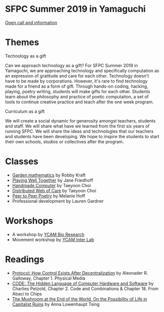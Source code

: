 # SFPC Summer 2019 in Yamaguchi  

[Open call and information](https://www.ycam.jp/en/events/2019/sfpc/) 

# Themes

Technology as a gift

Can we approach technology as a gift? For SFPC Summer 2019 in Yamaguchi, we are approaching technology and specifically computation as an expression of gratitude and care for each other. Technology doesn't have to be made by corporations. However, it's rare to find technology made for a friend as a form of gift. Through hands-on coding, hacking, playing, poetry writing, students will make gifts for each other. Students learn about the philosophy and practice of poetic computaiton, a set of tools to continue creative practice and teach after the one week program. 

Curriculum as a gift

We will create a social dynamic for generosity amongst teachers, students and staff. We will share what have we learned from the first six years of running SFPC. We will share the ideas and technologies that our teachers and students have been developing. We hope to inspire the students to start their own schools, studios or collectives after the program.  
 
# Classes 

- [Garden mathematics](https://github.com/robbykraft/classes/blob/master/ycam.md) by Robby Kraft
- [Playing Well Together](https://github.com/friej715/SFPC-YCAM) by Jane Friedhoff 
- [Handmade Computer](http://avant.org/project/hello-world/) by Taeyoon Choi 
- [Distributed Web of Care](https://github.com/tchoi8/distributedwebofcare/tree/codesocieties) by Taeyoon Choi 
- [Peer to Peer Poetry](https://github.com/melaniehoff/Peer-to-Peer-Poetry) by Melanie Hoff
- Professional development by Lauren Gardner 


# Workshops 

- A workshop by [YCAM Bio Research](https://www.ycam.jp/en/projects/ycam-bio-research/)
- Movement workshop by [YCAM Inter Lab](https://special.ycam.jp/interlab/en.html)

# Readings 

- [Protocol: How Control Exists After Decentralization](https://mitpress.mit.edu/books/protocol) by Alexnader R. Galloway, Chapter 1. Physical Media 
- [CODE: The Hidden Language of Computer Hardware and Software](http://www.charlespetzold.com/code/) by Charlies Petzold, Chapter 2. Code and Combinations & Chapter 18. From Abaci to Chips
- [The Mushroom at the End of the World. On the Possibility of Life in Capitalist Ruins](https://press.princeton.edu/titles/10581.html) by Anna Lowenhaupt Tsing 

